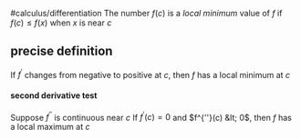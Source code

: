 #calculus/differentiation 
The number $f(c)$ is a
*local minimum* value of $f$ if $f(c) \leq f(x)$ when $x$ is near $c$

## precise definition

If $f^{'}$ changes from negative to positive at $c$, then $f$ has a local minimum at $c$

#### second derivative test

Suppose $f^{''}$ is continuous near $c$
If $f^{'}(c) = 0$ and $f^{''}(c) &lt; 0$, then $f$ has a local maximum at $c$
